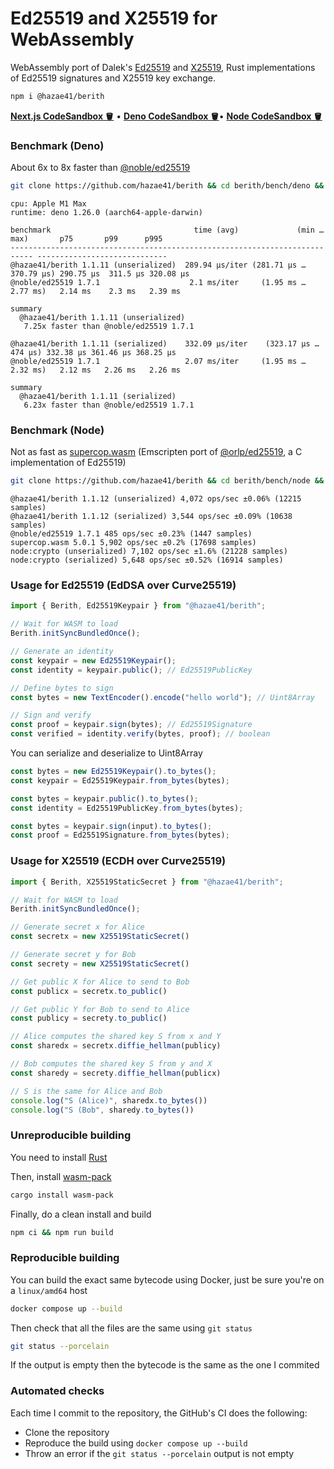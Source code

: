 # Ed25519 and X25519 for WebAssembly

WebAssembly port of Dalek's 
[Ed25519](https://github.com/dalek-cryptography/ed25519-dalek) and [X25519](https://github.com/dalek-cryptography/x25519-dalek), Rust
implementations of Ed25519 signatures and X25519 key exchange.

```bash
npm i @hazae41/berith
```

[**Next.js CodeSandbox 🪣**](https://codesandbox.io/p/sandbox/dreamy-grothendieck-lislwn) • [**Deno CodeSandbox 🪣**](https://codesandbox.io/p/sandbox/practical-bash-820c69)• [**Node CodeSandbox 🪣**](https://codesandbox.io/p/sandbox/eager-rgb-tlc15)

### Benchmark (Deno)

About 6x to 8x faster than
[@noble/ed25519](https://github.com/paulmillr/noble-ed25519)

```bash
git clone https://github.com/hazae41/berith && cd berith/bench/deno && npm run bench
```

```
cpu: Apple M1 Max
runtime: deno 1.26.0 (aarch64-apple-darwin)

benchmark                                time (avg)             (min … max)       p75       p99      p995
--------------------------------------------------------------------------- -----------------------------
@hazae41/berith 1.1.11 (unserialized)  289.94 µs/iter (281.71 µs … 370.79 µs) 290.75 µs  311.5 µs 320.08 µs
@noble/ed25519 1.7.1                    2.1 ms/iter     (1.95 ms … 2.77 ms)   2.14 ms    2.3 ms   2.39 ms

summary
  @hazae41/berith 1.1.11 (unserialized)
   7.25x faster than @noble/ed25519 1.7.1

@hazae41/berith 1.1.11 (serialized)    332.09 µs/iter    (323.17 µs … 474 µs) 332.38 µs 361.46 µs 368.25 µs
@noble/ed25519 1.7.1                   2.07 ms/iter     (1.95 ms … 2.32 ms)   2.12 ms   2.26 ms   2.26 ms

summary
  @hazae41/berith 1.1.11 (serialized)
   6.23x faster than @noble/ed25519 1.7.1
```

### Benchmark (Node)

Not as fast as [supercop.wasm](https://github.com/nazar-pc/supercop.wasm)
(Emscripten port of [@orlp/ed25519](https://github.com/orlp/ed25519), a C
implementation of Ed25519)

```bash
git clone https://github.com/hazae41/berith && cd berith/bench/node && npm i && npm run bench
```

```
@hazae41/berith 1.1.12 (unserialized) 4,072 ops/sec ±0.06% (12215 samples)
@hazae41/berith 1.1.12 (serialized) 3,544 ops/sec ±0.09% (10638 samples)
@noble/ed25519 1.7.1 485 ops/sec ±0.23% (1447 samples)
supercop.wasm 5.0.1 5,902 ops/sec ±0.2% (17698 samples)
node:crypto (unserialized) 7,102 ops/sec ±1.6% (21228 samples)
node:crypto (serialized) 5,648 ops/sec ±0.52% (16914 samples)
```

### Usage for Ed25519 (EdDSA over Curve25519)

```typescript
import { Berith, Ed25519Keypair } from "@hazae41/berith";

// Wait for WASM to load
Berith.initSyncBundledOnce();

// Generate an identity
const keypair = new Ed25519Keypair();
const identity = keypair.public(); // Ed25519PublicKey

// Define bytes to sign
const bytes = new TextEncoder().encode("hello world"); // Uint8Array

// Sign and verify
const proof = keypair.sign(bytes); // Ed25519Signature
const verified = identity.verify(bytes, proof); // boolean
```

You can serialize and deserialize to Uint8Array

```typescript
const bytes = new Ed25519Keypair().to_bytes();
const keypair = Ed25519Keypair.from_bytes(bytes);
```

```typescript
const bytes = keypair.public().to_bytes();
const identity = Ed25519PublicKey.from_bytes(bytes);
```

```typescript
const bytes = keypair.sign(input).to_bytes();
const proof = Ed25519Signature.from_bytes(bytes);
```

### Usage for X25519 (ECDH over Curve25519)

```typescript
import { Berith, X25519StaticSecret } from "@hazae41/berith";

// Wait for WASM to load
Berith.initSyncBundledOnce();

// Generate secret x for Alice
const secretx = new X25519StaticSecret()

// Generate secret y for Bob
const secrety = new X25519StaticSecret()

// Get public X for Alice to send to Bob
const publicx = secretx.to_public()

// Get public Y for Bob to send to Alice
const publicy = secrety.to_public()

// Alice computes the shared key S from x and Y
const sharedx = secretx.diffie_hellman(publicy)

// Bob computes the shared key S from y and X
const sharedy = secrety.diffie_hellman(publicx)

// S is the same for Alice and Bob
console.log("S (Alice)", sharedx.to_bytes())
console.log("S (Bob", sharedy.to_bytes())
```

### Unreproducible building

You need to install [Rust](https://www.rust-lang.org/tools/install)

Then, install [wasm-pack](https://github.com/rustwasm/wasm-pack)

```bash
cargo install wasm-pack
```

Finally, do a clean install and build

```bash
npm ci && npm run build
```

### Reproducible building

You can build the exact same bytecode using Docker, just be sure you're on a `linux/amd64` host

```bash
docker compose up --build
```

Then check that all the files are the same using `git status`

```bash
git status --porcelain
```

If the output is empty then the bytecode is the same as the one I commited

### Automated checks

Each time I commit to the repository, the GitHub's CI does the following:
- Clone the repository
- Reproduce the build using `docker compose up --build`
- Throw an error if the `git status --porcelain` output is not empty